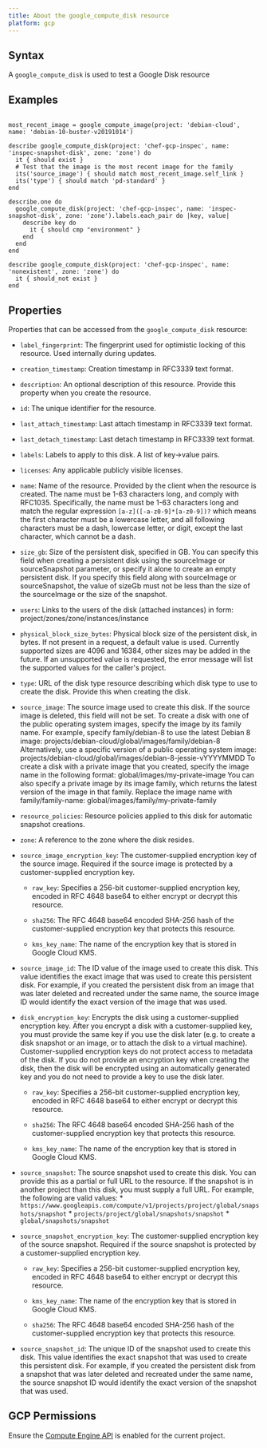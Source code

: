 ```yaml
---
title: About the google_compute_disk resource
platform: gcp
---
```


## Syntax
A `google_compute_disk` is used to test a Google Disk resource

## Examples
```

most_recent_image = google_compute_image(project: 'debian-cloud', name: 'debian-10-buster-v20191014')

describe google_compute_disk(project: 'chef-gcp-inspec', name: 'inspec-snapshot-disk', zone: 'zone') do
  it { should exist }
  # Test that the image is the most recent image for the family
  its('source_image') { should match most_recent_image.self_link }
  its('type') { should match 'pd-standard' }
end

describe.one do
  google_compute_disk(project: 'chef-gcp-inspec', name: 'inspec-snapshot-disk', zone: 'zone').labels.each_pair do |key, value|
    describe key do
      it { should cmp "environment" }
    end
  end
end

describe google_compute_disk(project: 'chef-gcp-inspec', name: 'nonexistent', zone: 'zone') do
  it { should_not exist }
end
```

## Properties
Properties that can be accessed from the `google_compute_disk` resource:


  * `label_fingerprint`: The fingerprint used for optimistic locking of this resource.  Used internally during updates.

  * `creation_timestamp`: Creation timestamp in RFC3339 text format.

  * `description`: An optional description of this resource. Provide this property when you create the resource.

  * `id`: The unique identifier for the resource.

  * `last_attach_timestamp`: Last attach timestamp in RFC3339 text format.

  * `last_detach_timestamp`: Last detach timestamp in RFC3339 text format.

  * `labels`: Labels to apply to this disk.  A list of key->value pairs.

  * `licenses`: Any applicable publicly visible licenses.

  * `name`: Name of the resource. Provided by the client when the resource is created. The name must be 1-63 characters long, and comply with RFC1035. Specifically, the name must be 1-63 characters long and match the regular expression `[a-z]([-a-z0-9]*[a-z0-9])?` which means the first character must be a lowercase letter, and all following characters must be a dash, lowercase letter, or digit, except the last character, which cannot be a dash.

  * `size_gb`: Size of the persistent disk, specified in GB. You can specify this field when creating a persistent disk using the sourceImage or sourceSnapshot parameter, or specify it alone to create an empty persistent disk.  If you specify this field along with sourceImage or sourceSnapshot, the value of sizeGb must not be less than the size of the sourceImage or the size of the snapshot.

  * `users`: Links to the users of the disk (attached instances) in form: project/zones/zone/instances/instance

  * `physical_block_size_bytes`: Physical block size of the persistent disk, in bytes. If not present in a request, a default value is used. Currently supported sizes are 4096 and 16384, other sizes may be added in the future. If an unsupported value is requested, the error message will list the supported values for the caller's project.

  * `type`: URL of the disk type resource describing which disk type to use to create the disk. Provide this when creating the disk.

  * `source_image`: The source image used to create this disk. If the source image is deleted, this field will not be set.  To create a disk with one of the public operating system images, specify the image by its family name. For example, specify family/debian-8 to use the latest Debian 8 image:  projects/debian-cloud/global/images/family/debian-8  Alternatively, use a specific version of a public operating system image:  projects/debian-cloud/global/images/debian-8-jessie-vYYYYMMDD  To create a disk with a private image that you created, specify the image name in the following format:  global/images/my-private-image  You can also specify a private image by its image family, which returns the latest version of the image in that family. Replace the image name with family/family-name:  global/images/family/my-private-family

  * `resource_policies`: Resource policies applied to this disk for automatic snapshot creations.

  * `zone`: A reference to the zone where the disk resides.

  * `source_image_encryption_key`: The customer-supplied encryption key of the source image. Required if the source image is protected by a customer-supplied encryption key.

    * `raw_key`: Specifies a 256-bit customer-supplied encryption key, encoded in RFC 4648 base64 to either encrypt or decrypt this resource.

    * `sha256`: The RFC 4648 base64 encoded SHA-256 hash of the customer-supplied encryption key that protects this resource.

    * `kms_key_name`: The name of the encryption key that is stored in Google Cloud KMS.

  * `source_image_id`: The ID value of the image used to create this disk. This value identifies the exact image that was used to create this persistent disk. For example, if you created the persistent disk from an image that was later deleted and recreated under the same name, the source image ID would identify the exact version of the image that was used.

  * `disk_encryption_key`: Encrypts the disk using a customer-supplied encryption key.  After you encrypt a disk with a customer-supplied key, you must provide the same key if you use the disk later (e.g. to create a disk snapshot or an image, or to attach the disk to a virtual machine).  Customer-supplied encryption keys do not protect access to metadata of the disk.  If you do not provide an encryption key when creating the disk, then the disk will be encrypted using an automatically generated key and you do not need to provide a key to use the disk later.

    * `raw_key`: Specifies a 256-bit customer-supplied encryption key, encoded in RFC 4648 base64 to either encrypt or decrypt this resource.

    * `sha256`: The RFC 4648 base64 encoded SHA-256 hash of the customer-supplied encryption key that protects this resource.

    * `kms_key_name`: The name of the encryption key that is stored in Google Cloud KMS.

  * `source_snapshot`: The source snapshot used to create this disk. You can provide this as a partial or full URL to the resource. If the snapshot is in another project than this disk, you must supply a full URL. For example, the following are valid values:  * `https://www.googleapis.com/compute/v1/projects/project/global/snapshots/snapshot` * `projects/project/global/snapshots/snapshot` * `global/snapshots/snapshot`

  * `source_snapshot_encryption_key`: The customer-supplied encryption key of the source snapshot. Required if the source snapshot is protected by a customer-supplied encryption key.

    * `raw_key`: Specifies a 256-bit customer-supplied encryption key, encoded in RFC 4648 base64 to either encrypt or decrypt this resource.

    * `kms_key_name`: The name of the encryption key that is stored in Google Cloud KMS.

    * `sha256`: The RFC 4648 base64 encoded SHA-256 hash of the customer-supplied encryption key that protects this resource.

  * `source_snapshot_id`: The unique ID of the snapshot used to create this disk. This value identifies the exact snapshot that was used to create this persistent disk. For example, if you created the persistent disk from a snapshot that was later deleted and recreated under the same name, the source snapshot ID would identify the exact version of the snapshot that was used.


## GCP Permissions

Ensure the [Compute Engine API](https://console.cloud.google.com/apis/library/compute.googleapis.com/) is enabled for the current project.
